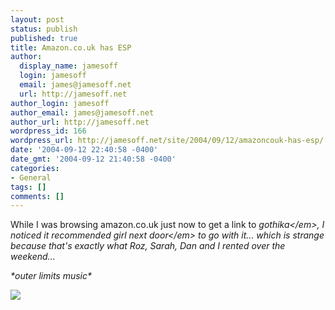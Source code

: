 ```yaml
---
layout: post
status: publish
published: true
title: Amazon.co.uk has ESP
author:
  display_name: jamesoff
  login: jamesoff
  email: james@jamesoff.net
  url: http://jamesoff.net
author_login: jamesoff
author_email: james@jamesoff.net
author_url: http://jamesoff.net
wordpress_id: 166
wordpress_url: http://jamesoff.net/site/2004/09/12/amazoncouk-has-esp/
date: '2004-09-12 22:40:58 -0400'
date_gmt: '2004-09-12 21:40:58 -0400'
categories:
- General
tags: []
comments: []
---
```

<p>While I was browsing amazon.co.uk just now to get a link to <em>gothika<&#47;em>, I noticed it recommended <em>girl next door<&#47;em> to go with it... which is strange because that's exactly what Roz, Sarah, Dan and I rented over the weekend...</p>
<p>*outer limits music*</p>
<p><img src="blog_images&#47;gothika.png" &#47;></p>
